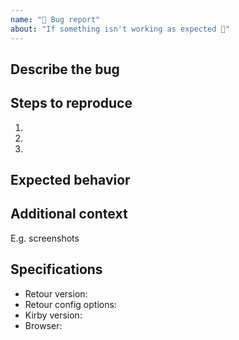 ```yaml
---
name: "🐛 Bug report"
about: "If something isn't working as expected 🤬"
---
```


## Describe the bug


## Steps to reproduce

  1.
  1.
  1.

## Expected behavior


## Additional context
E.g. screenshots

## Specifications

  - Retour version:
  - Retour config options:
  - Kirby version:
  - Browser:
